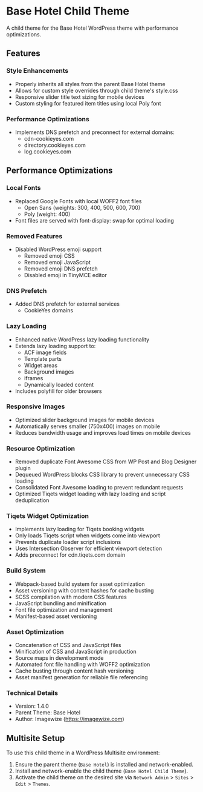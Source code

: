 # Base Hotel Child Theme

A child theme for the Base Hotel WordPress theme with performance optimizations.

## Features

### Style Enhancements
- Properly inherits all styles from the parent Base Hotel theme
- Allows for custom style overrides through child theme's style.css
- Responsive slider title text sizing for mobile devices
- Custom styling for featured item titles using local Poly font

### Performance Optimizations
- Implements DNS prefetch and preconnect for external domains:
  - cdn-cookieyes.com
  - directory.cookieyes.com
  - log.cookieyes.com

## Performance Optimizations

### Local Fonts
- Replaced Google Fonts with local WOFF2 font files
  - Open Sans (weights: 300, 400, 500, 600, 700)
  - Poly (weight: 400)
- Font files are served with font-display: swap for optimal loading

### Removed Features
- Disabled WordPress emoji support
  - Removed emoji CSS
  - Removed emoji JavaScript
  - Removed emoji DNS prefetch
  - Disabled emoji in TinyMCE editor

### DNS Prefetch
- Added DNS prefetch for external services
  - CookieYes domains

### Lazy Loading
- Enhanced native WordPress lazy loading functionality
- Extends lazy loading support to:
  - ACF image fields
  - Template parts
  - Widget areas
  - Background images
  - iframes
  - Dynamically loaded content
- Includes polyfill for older browsers

### Responsive Images
- Optimized slider background images for mobile devices
- Automatically serves smaller (750x400) images on mobile
- Reduces bandwidth usage and improves load times on mobile devices

### Resource Optimization
- Removed duplicate Font Awesome CSS from WP Post and Blog Designer plugin
- Dequeued WordPress blocks CSS library to prevent unnecessary CSS loading
- Consolidated Font Awesome loading to prevent redundant requests
- Optimized Tiqets widget loading with lazy loading and script deduplication

### Tiqets Widget Optimization
- Implements lazy loading for Tiqets booking widgets
- Only loads Tiqets script when widgets come into viewport
- Prevents duplicate loader script inclusions
- Uses Intersection Observer for efficient viewport detection
- Adds preconnect for cdn.tiqets.com domain

### Build System
- Webpack-based build system for asset optimization
- Asset versioning with content hashes for cache busting
- SCSS compilation with modern CSS features
- JavaScript bundling and minification
- Font file optimization and management
- Manifest-based asset versioning

### Asset Optimization
- Concatenation of CSS and JavaScript files
- Minification of CSS and JavaScript in production
- Source maps in development mode
- Automated font file handling with WOFF2 optimization
- Cache busting through content hash versioning
- Asset manifest generation for reliable file referencing

### Technical Details
- Version: 1.4.0
- Parent Theme: Base Hotel
- Author: Imagewize (https://imagewize.com)

## Multisite Setup

To use this child theme in a WordPress Multisite environment:

1. Ensure the parent theme (`Base Hotel`) is installed and network-enabled.
2. Install and network-enable the child theme (`Base Hotel Child Theme`).
3. Activate the child theme on the desired site via `Network Admin` > `Sites` > `Edit` > `Themes`.